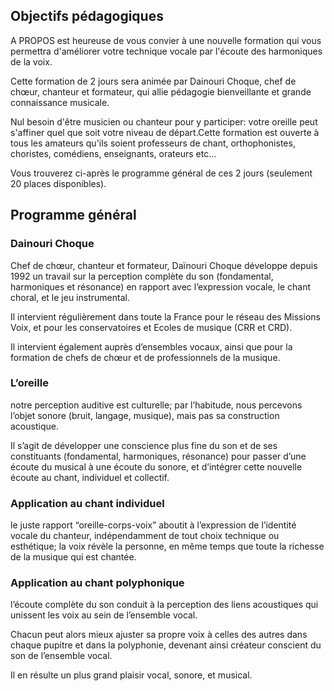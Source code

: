 ﻿---
titre: De l'oreille à la voix
axe: formation
ville: Rennes
departement: 35
animation:
    - Dainouri Choque
date: 
    - 2017-05-19
    - 2017-05-20
dateAffichage: 19-20 mai 2017
organisateur: organisateur-kb
financement:
    - horsDpc
afficherInscriptionEtTarif: false
# infos pour les contrats de formation (pdf)
tarif-unique: 150
duree: 2 jours en présentiel avec le formateur
datePdf: vendredi 19 et samedi 20 mai 2017
horaire: 9h à 17h30 (repas non compris - possibilité de pique-niquer sur place)
lieu: Maison de quartier de la Touche - Place simone de Beauvoir - Rennes
effectif: 20
---

## Objectifs pédagogiques

A PROPOS est heureuse de vous convier à une nouvelle formation qui vous permettra d'améliorer votre technique vocale par l'écoute des harmoniques de la voix.
 
Cette formation de 2 jours sera animée par Dainouri Choque, chef de chœur, chanteur et formateur, qui allie pédagogie bienveillante et grande connaissance musicale. 
 
Nul besoin d'être musicien ou chanteur pour y participer: votre oreille peut s'affiner quel que soit votre niveau de départ.Cette formation est ouverte à tous les amateurs qu'ils soient professeurs de chant, orthophonistes, choristes, comédiens,  enseignants, orateurs etc...
 
Vous trouverez ci-après le programme général de ces 2 jours (seulement 20 places disponibles).

## Programme général

### Dainouri Choque

Chef de chœur, chanteur et formateur, Daïnouri Choque développe depuis 1992 un travail sur la perception complète du son (fondamental, harmoniques et résonance) en rapport avec l’expression vocale, le chant choral, et le jeu instrumental. 

Il intervient régulièrement dans toute la France pour le réseau des Missions Voix, et pour les conservatoires et Ecoles de musique (CRR et CRD). 

Il intervient également auprès d’ensembles vocaux, ainsi que pour la formation de chefs de chœur et de professionnels de la musique.

### L’oreille

notre perception auditive est culturelle; par l’habitude, nous percevons l’objet sonore (bruit, langage, musique), mais pas sa construction acoustique. 

Il s’agit de développer une conscience plus fine du son et de ses constituants (fondamental, harmoniques, résonance) pour passer d’une écoute du musical à une écoute du sonore, et d’intégrer cette nouvelle écoute au chant, individuel et collectif. 

### Application au chant individuel

le juste rapport “oreille-corps-voix” aboutit à l’expression de l’identité vocale du chanteur, indépendamment de tout choix technique ou esthétique; la voix révèle la personne, en même temps que toute la richesse de la musique qui est chantée.

### Application au chant polyphonique

l’écoute complète du son conduit à la perception des liens acoustiques qui unissent les voix au sein de l’ensemble vocal. 

Chacun peut alors mieux ajuster sa propre voix à celles des autres dans chaque pupitre et dans la polyphonie, devenant ainsi créateur conscient du son de l’ensemble vocal. 

Il en résulte un plus grand plaisir vocal, sonore, et musical.